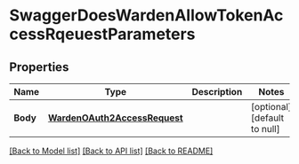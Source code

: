 # SwaggerDoesWardenAllowTokenAccessRqeuestParameters

## Properties
Name | Type | Description | Notes
------------ | ------------- | ------------- | -------------
**Body** | [**WardenOAuth2AccessRequest**](WardenOAuth2AccessRequest.md) |  | [optional] [default to null]

[[Back to Model list]](../README.md#documentation-for-models) [[Back to API list]](../README.md#documentation-for-api-endpoints) [[Back to README]](../README.md)


